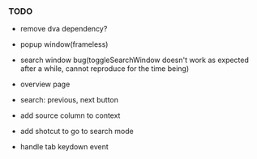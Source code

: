 ### TODO

- remove dva dependency?

- popup window(frameless)
- search window bug(toggleSearchWindow doesn't work as expected after a while, cannot reproduce for the time being)
- overview page
- search: previous, next button
- add source column to context
- add shotcut to go to search mode
- handle tab keydown event

